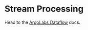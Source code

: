 # Stream Processing

Head to the [ArgoLabs Dataflow](https://github.com/argoproj-labs/argo-dataflow) docs.
